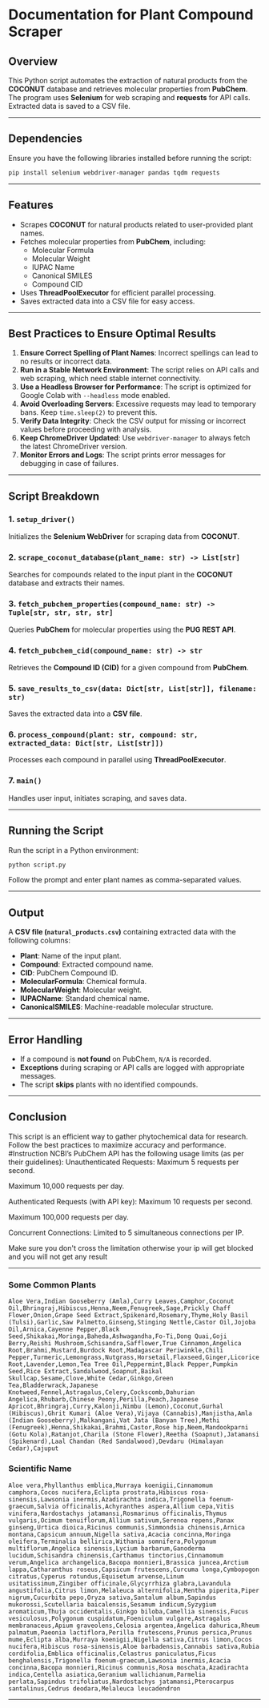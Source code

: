 # Documentation for Plant Compound Scraper

## Overview
This Python script automates the extraction of natural products from the **COCONUT** database and retrieves molecular properties from **PubChem**. The program uses **Selenium** for web scraping and **requests** for API calls. Extracted data is saved to a CSV file.

---

## Dependencies
Ensure you have the following libraries installed before running the script:
```bash
pip install selenium webdriver-manager pandas tqdm requests
```

---

## Features
- Scrapes **COCONUT** for natural products related to user-provided plant names.
- Fetches molecular properties from **PubChem**, including:
  - Molecular Formula
  - Molecular Weight
  - IUPAC Name
  - Canonical SMILES
  - Compound CID
- Uses **ThreadPoolExecutor** for efficient parallel processing.
- Saves extracted data into a CSV file for easy access.

---

## Best Practices to Ensure Optimal Results
1. **Ensure Correct Spelling of Plant Names**: Incorrect spellings can lead to no results or incorrect data.
2. **Run in a Stable Network Environment**: The script relies on API calls and web scraping, which need stable internet connectivity.
3. **Use a Headless Browser for Performance**: The script is optimized for Google Colab with `--headless` mode enabled.
4. **Avoid Overloading Servers**: Excessive requests may lead to temporary bans. Keep `time.sleep(2)` to prevent this.
5. **Verify Data Integrity**: Check the CSV output for missing or incorrect values before proceeding with analysis.
6. **Keep ChromeDriver Updated**: Use `webdriver-manager` to always fetch the latest ChromeDriver version.
7. **Monitor Errors and Logs**: The script prints error messages for debugging in case of failures.

---

## Script Breakdown
### 1. `setup_driver()`
Initializes the **Selenium WebDriver** for scraping data from **COCONUT**.

### 2. `scrape_coconut_database(plant_name: str) -> List[str]`
Searches for compounds related to the input plant in the **COCONUT** database and extracts their names.

### 3. `fetch_pubchem_properties(compound_name: str) -> Tuple[str, str, str, str]`
Queries **PubChem** for molecular properties using the **PUG REST API**.

### 4. `fetch_pubchem_cid(compound_name: str) -> str`
Retrieves the **Compound ID (CID)** for a given compound from **PubChem**.

### 5. `save_results_to_csv(data: Dict[str, List[str]], filename: str)`
Saves the extracted data into a **CSV file**.

### 6. `process_compound(plant: str, compound: str, extracted_data: Dict[str, List[str]])`
Processes each compound in parallel using **ThreadPoolExecutor**.

### 7. `main()`
Handles user input, initiates scraping, and saves data.

---

## Running the Script
Run the script in a Python environment:
```bash
python script.py
```
Follow the prompt and enter plant names as comma-separated values.

---

## Output
A **CSV file (`natural_products.csv`)** containing extracted data with the following columns:
- **Plant**: Name of the input plant.
- **Compound**: Extracted compound name.
- **CID**: PubChem Compound ID.
- **MolecularFormula**: Chemical formula.
- **MolecularWeight**: Molecular weight.
- **IUPACName**: Standard chemical name.
- **CanonicalSMILES**: Machine-readable molecular structure.

---

## Error Handling
- If a compound is **not found** on PubChem, `N/A` is recorded.
- **Exceptions** during scraping or API calls are logged with appropriate messages.
- The script **skips** plants with no identified compounds.

---

## Conclusion
This script is an efficient way to gather phytochemical data for research. Follow the best practices to maximize accuracy and performance.
#Instruction
NCBI’s PubChem API has the following usage limits (as per their guidelines):
Unauthenticated Requests:
Maximum 5 requests per second.

Maximum 10,000 requests per day.

Authenticated Requests (with API key):
Maximum 10 requests per second.

Maximum 100,000 requests per day.

Concurrent Connections: Limited to 5 simultaneous connections per IP.

Make sure you don't cross the limitation otherwise your ip will get blocked and you will not get any result

---
### Some Common Plants 
```
Aloe Vera,Indian Gooseberry (Amla),Curry Leaves,Camphor,Coconut Oil,Bhringraj,Hibiscus,Henna,Neem,Fenugreek,Sage,Prickly Chaff Flower,Onion,Grape Seed Extract,Spikenard,Rosemary,Thyme,Holy Basil (Tulsi),Garlic,Saw Palmetto,Ginseng,Stinging Nettle,Castor Oil,Jojoba Oil,Arnica,Cayenne Pepper,Black Seed,Shikakai,Moringa,Baheda,Ashwagandha,Fo-Ti,Dong Quai,Goji Berry,Reishi Mushroom,Schisandra,Safflower,True Cinnamon,Angelica Root,Brahmi,Mustard,Burdock Root,Madagascar Periwinkle,Chili Pepper,Turmeric,Lemongrass,Nutgrass,Horsetail,Flaxseed,Ginger,Licorice Root,Lavender,Lemon,Tea Tree Oil,Peppermint,Black Pepper,Pumpkin Seed,Rice Extract,Sandalwood,Soapnut,Baikal Skullcap,Sesame,Clove,White Cedar,Ginkgo,Green Tea,Bladderwrack,Japanese Knotweed,Fennel,Astragalus,Celery,Cockscomb,Dahurian Angelica,Rhubarb,Chinese Peony,Perilla,Peach,Japanese Apricot,Bhringraj,Curry,Kalonji,Nimbu (Lemon),Coconut,Gurhal (Hibiscus),Ghrit Kumari (Aloe Vera),Vijaya (Cannabis),Manjistha,Amla (Indian Gooseberry),Malkangani,Vat Jata (Banyan Tree),Methi (Fenugreek),Henna,Shikakai,Brahmi,Castor,Rose hip,Neem,Mandookparni (Gotu Kola),Ratanjot,Charila (Stone Flower),Reetha (Soapnut),Jatamansi (Spikenard),Laal Chandan (Red Sandalwood),Devdaru (Himalayan Cedar),Cajuput

```
### Scientific Name
```
Aloe vera,Phyllanthus emblica,Murraya koenigii,Cinnamomum camphora,Cocos nucifera,Eclipta prostrata,Hibiscus rosa-sinensis,Lawsonia inermis,Azadirachta indica,Trigonella foenum-graecum,Salvia officinalis,Achyranthes aspera,Allium cepa,Vitis vinifera,Nardostachys jatamansi,Rosmarinus officinalis,Thymus vulgaris,Ocimum tenuiflorum,Allium sativum,Serenoa repens,Panax ginseng,Urtica dioica,Ricinus communis,Simmondsia chinensis,Arnica montana,Capsicum annuum,Nigella sativa,Acacia concinna,Moringa oleifera,Terminalia bellirica,Withania somnifera,Polygonum multiflorum,Angelica sinensis,Lycium barbarum,Ganoderma lucidum,Schisandra chinensis,Carthamus tinctorius,Cinnamomum verum,Angelica archangelica,Bacopa monnieri,Brassica juncea,Arctium lappa,Catharanthus roseus,Capsicum frutescens,Curcuma longa,Cymbopogon citratus,Cyperus rotundus,Equisetum arvense,Linum usitatissimum,Zingiber officinale,Glycyrrhiza glabra,Lavandula angustifolia,Citrus limon,Melaleuca alternifolia,Mentha piperita,Piper nigrum,Cucurbita pepo,Oryza sativa,Santalum album,Sapindus mukorossi,Scutellaria baicalensis,Sesamum indicum,Syzygium aromaticum,Thuja occidentalis,Ginkgo biloba,Camellia sinensis,Fucus vesiculosus,Polygonum cuspidatum,Foeniculum vulgare,Astragalus membranaceus,Apium graveolens,Celosia argentea,Angelica dahurica,Rheum palmatum,Paeonia lactiflora,Perilla frutescens,Prunus persica,Prunus mume,Eclipta alba,Murraya koenigii,Nigella sativa,Citrus limon,Cocos nucifera,Hibiscus rosa-sinensis,Aloe barbadensis,Cannabis sativa,Rubia cordifolia,Emblica officinalis,Celastrus paniculatus,Ficus benghalensis,Trigonella foenum-graecum,Lawsonia inermis,Acacia concinna,Bacopa monnieri,Ricinus communis,Rosa moschata,Azadirachta indica,Centella asiatica,Geranium wallichianum,Parmelia perlata,Sapindus trifoliatus,Nardostachys jatamansi,Pterocarpus santalinus,Cedrus deodara,Melaleuca leucadendron
```
---
